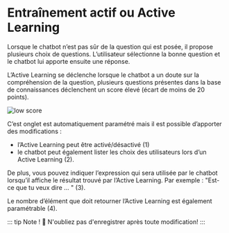# Entraînement actif ou Active Learning


Lorsque le chatbot n’est pas sûr de la question qui est posée, il propose plusieurs choix de questions. L’utilisateur sélectionne la bonne question et le chatbot lui apporte ensuite une réponse.

L’Active Learning se déclenche lorsque le chatbot a un doute sur la compréhension de la question, plusieurs questions présentes dans la base de connaissances déclenchent un score élevé (écart de moins de 20 points).

<div class="image_center">
  <img :src="$withBase('/assets/img/fr/outils/entrainement1.png')" alt="low score">
</div>



C’est onglet est automatiquement paramétré mais il est possible d’apporter des modifications :

-   l’Active Learning peut être activé/désactivé (1)
-   le chatbot peut également lister les choix des utilisateurs lors d’un Active Learning (2).

De plus, vous pouvez indiquer l’expression qui sera utilisée par le chatbot lorsqu’il affiche le résultat trouvé par l’Active Learning. Par exemple : "Est-ce que tu veux dire … " (3).

Le nombre d’élément que doit retourner l’Active Learning est également paramétrable (4).

::: tip Note !
💾 N'oubliez pas d'enregistrer après toute modification!
:::

